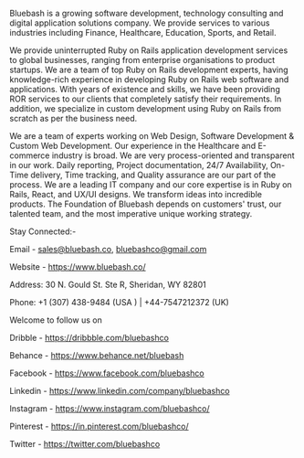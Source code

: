 Bluebash is a growing software development, technology consulting and digital application solutions company. We provide services to various industries including Finance, Healthcare, Education, Sports, and Retail.

We provide uninterrupted Ruby on Rails application development services to global businesses, ranging from enterprise organisations to product startups. We are a team of top Ruby on Rails development experts, having knowledge-rich experience in developing Ruby on Rails web software and applications. With years of existence and skills, we have been providing ROR services to our clients that completely satisfy their requirements. In addition, we specialize in custom development using Ruby on Rails from scratch as per the business need.

We are a team of experts working on Web Design, Software Development & Custom Web Development. Our experience in the Healthcare and E-commerce industry is broad. We are very process-oriented and transparent in our work. Daily reporting, Project documentation, 24/7 Availability, On-Time delivery, Time tracking, and Quality assurance are our part of the process.
We are a leading IT company and our core expertise is in Ruby on Rails, React, and UX/UI designs. We transform ideas into incredible products. The Foundation of Bluebash depends on customers' trust, our talented team, and the most imperative unique working strategy.


Stay Connected:-

Email - sales@bluebash.co, bluebashco@gmail.com 

Website - https://www.bluebash.co/

Address: 30 N. Gould St. Ste R, Sheridan, WY 82801

Phone:    +1 (307) 438-9484 (USA ) | +44-7547212372 (UK)


<bold>Welcome to follow us on<bold>

Dribble - https://dribbble.com/bluebashco


Behance - https://www.behance.net/bluebash


Facebook - https://www.facebook.com/bluebashco


Linkedin - https://www.linkedin.com/company/bluebashco


Instagram - https://www.instagram.com/bluebashco/


Pinterest - https://in.pinterest.com/bluebashco/


Twitter - https://twitter.com/bluebashco


